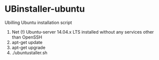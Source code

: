 # UBinstaller-ubuntu
Ubilling Ubuntu installation script

1. Net (!) Ubuntu-server 14.04.x LTS installed without any services other than OpenSSH
2. apt-get update
3. apt-get upgrade
4. ./ubuntustaller.sh
